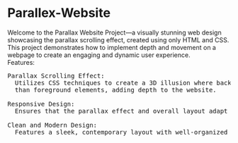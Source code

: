 # Parallex-Website
Welcome to the Parallax Website Project—a visually stunning web design showcasing the parallax scrolling effect, created using only HTML and CSS. This project demonstrates how to implement depth and movement on a webpage to create an engaging and dynamic user experience.
<br>
Features:
<pre>
Parallax Scrolling Effect: 
  Utilizes CSS techniques to create a 3D illusion where background elements move at a different speed <br>  than foreground elements, adding depth to the website.<br>
Responsive Design: 
  Ensures that the parallax effect and overall layout adapt seamlessly to various screen sizes and devices.<br>
Clean and Modern Design: 
  Features a sleek, contemporary layout with well-organized content and stylish typography.<br>
</pre>
